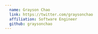 ```yaml
---
  name: Grayson Chao
  link: https://twitter.com/graysonchao
  affiliation: Software Engineer
  github: graysonchao
---
```

